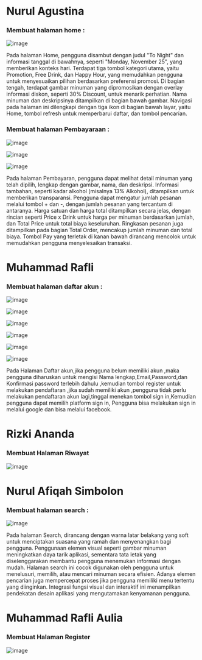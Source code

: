 # Nurul Agustina 
### Membuat halaman home :
![image](https://github.com/user-attachments/assets/ffa62127-0f8a-444c-a29d-3f9caa44ee2d)


Pada halaman Home, pengguna disambut dengan judul "To Night" dan informasi tanggal di bawahnya, seperti "Monday, November 25", yang memberikan konteks hari. Terdapat tiga tombol kategori utama, yaitu Promotion, Free Drink, dan Happy Hour, yang memudahkan pengguna untuk menyesuaikan pilihan berdasarkan preferensi promosi. Di bagian tengah, terdapat gambar minuman yang dipromosikan dengan overlay informasi diskon, seperti 30% Discount, untuk menarik perhatian. Nama minuman dan deskripsinya ditampilkan di bagian bawah gambar. Navigasi pada halaman ini dilengkapi dengan tiga ikon di bagian bawah layar, yaitu Home, tombol refresh untuk memperbarui daftar, dan tombol pencarian.

### Membuat halaman Pembayaraan :
![image](https://github.com/user-attachments/assets/03c08803-6671-44a6-8139-e50f7f7fc128)

![image](https://github.com/user-attachments/assets/8e57de47-8b77-45ba-b72a-e2a1bb4c6646)

![image](https://github.com/user-attachments/assets/92a2c592-6df6-4fcc-b682-092c28fd1ea3)


Pada halaman Pembayaran, pengguna dapat melihat detail minuman yang telah dipilih, lengkap dengan gambar, nama, dan deskripsi. Informasi tambahan, seperti kadar alkohol (misalnya 13% Alkohol), ditampilkan untuk memberikan transparansi. Pengguna dapat mengatur jumlah pesanan melalui tombol + dan -, dengan jumlah pesanan yang tercantum di antaranya. Harga satuan dan harga total ditampilkan secara jelas, dengan rincian seperti Price x Drink untuk harga per minuman berdasarkan jumlah, dan Total Price untuk total biaya keseluruhan. Ringkasan pesanan juga ditampilkan pada bagian Total Order, mencakup jumlah minuman dan total biaya. Tombol Pay yang terletak di kanan bawah dirancang mencolok untuk memudahkan pengguna menyelesaikan transaksi. 

# Muhammad Rafli 
### Membuat halaman daftar akun :
![image](https://github.com/user-attachments/assets/8af368cd-0130-49d1-bae9-d0a929e1b1f5)

![image](https://github.com/user-attachments/assets/14702ab9-d630-4446-b061-b86dfffa6944)

![image](https://github.com/user-attachments/assets/efdc7996-10c8-483e-9ee9-5cf511e0dae7)

![image](https://github.com/user-attachments/assets/e4db73b5-4f99-4970-b1e4-3dbbb65632d7)

![image](https://github.com/user-attachments/assets/b69255a2-3765-4674-b503-0490fc84b530)

![image](https://github.com/user-attachments/assets/b1f38bdf-06f4-402e-868c-58353506cdf1)



Pada Halaman Daftar akun,jika pengguna belum memiliki akun ,maka pengguna diharuskan untuk mengisi Nama lengkap,Email,Password,dan Konfirmasi password terlebih dahulu ,kemudian tombol register untuk melakukan pendaftaran ,jika sudah memiliki akun ,pengguna tidak perlu melakukan pendaftaran akun lagi,tinggal menekan tombol sign in,Kemudian pengguna dapat memilih platform sign in, Pengguna bisa melakukan sign in melalui google dan bisa melalui facebook. 

# Rizki Ananda 
### Membuat Halaman Riwayat
![image](https://github.com/user-attachments/assets/48ebac46-94a3-4896-a910-2c816f174e8c)

# Nurul Afiqah Simbolon
### Membuat halaman search :
![image](https://github.com/user-attachments/assets/b20c412e-c12c-40ea-83a4-520ac345481e)


Pada halaman Search, dirancang dengan warna latar belakang yang soft untuk menciptakan suasana yang ramah dan menyenangkan bagi pengguna. Penggunaan elemen visual seperti gambar minuman meningkatkan daya tarik aplikasi, sementara tata letak yang diselenggarakan membantu pengguna menemukan informasi dengan mudah. Halaman search ini cocok digunakan oleh pengguna untuk menelusuri, memilih, atau mencari minuman secara efisien. Adanya elemen pencarian juga mempercepat proses jika pengguna memiliki menu tertentu yang diinginkan. Integrasi fungsi visual dan interaktif ini menampilkan pendekatan desain aplikasi yang mengutamakan kenyamanan pengguna.

# Muhammad Rafli Aulia
### Membuat Halaman Register

![image](https://github.com/user-attachments/assets/6c7f9190-51df-4e6c-b6f1-555396b81ce5)

